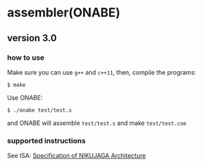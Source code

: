 # assembler(ONABE)
## version 3.0
### how to use
Make sure you can use `g++` and `c++11`, then, compile the programs:
```
$ make
```
Use ONABE:
```
$ ./onabe test/test.s
```
and ONABE will assemble `test/test.s` and make `test/test.coe`

### supported instructions
See ISA: [Specification of NIKUJAGA Architecture](https://github.com/cpuex2019-1/core/wiki)
